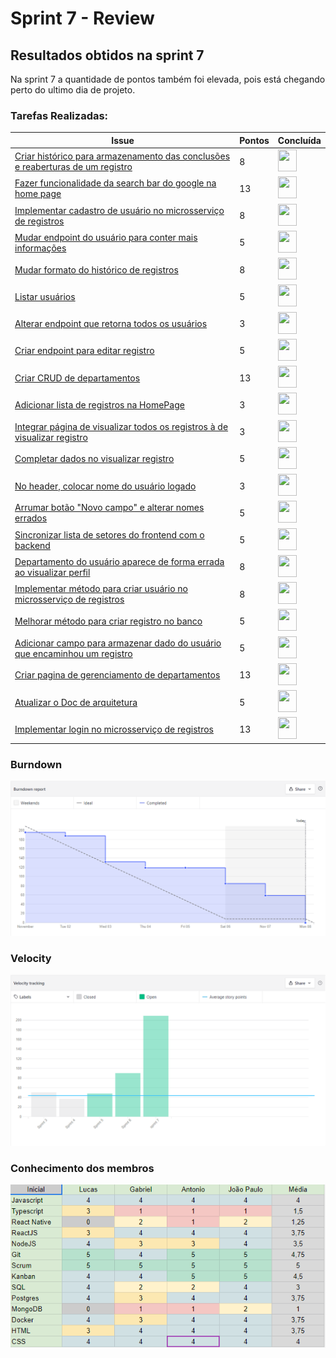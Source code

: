 # Sprint 7 - Review

## Resultados obtidos na sprint 7

Na sprint 7 a quantidade de pontos também foi elevada, pois está chegando perto do ultimo dia de projeto.

### Tarefas Realizadas:

| Issue                                                                                                                                      | Pontos | Concluída                                                                                                     |
| ------------------------------------------------------------------------------------------------------------------------------------------ | ------ | ------------------------------------------------------------------------------------------------------------- |
| [Criar histórico para armazenamento das conclusões e reaberturas de um registro](https://github.com/fga-eps-mds/2021.1-Oraculo/issues/151) | 8      | <image src="https://i.pinimg.com/originals/21/3d/c0/213dc0ed0a2e69d1978c75bfbcff903a.png" width=30 height=35> |
| [Fazer funcionalidade da search bar do google na home page](https://github.com/fga-eps-mds/2021.1-Oraculo/issues/158)                      | 13     | <image src="https://i.pinimg.com/originals/21/3d/c0/213dc0ed0a2e69d1978c75bfbcff903a.png" width=30 height=35> |
| [Implementar cadastro de usuário no microsserviço de registros](https://github.com/fga-eps-mds/2021.1-Oraculo/issues/142)                  | 8      | <image src="https://i.pinimg.com/originals/21/3d/c0/213dc0ed0a2e69d1978c75bfbcff903a.png" width=30 height=35> |
| [Mudar endpoint do usuário para conter mais informações](https://github.com/fga-eps-mds/2021.1-Oraculo/issues/150)                         | 5      | <image src="https://i.pinimg.com/originals/21/3d/c0/213dc0ed0a2e69d1978c75bfbcff903a.png" width=30 height=35> |
| [Mudar formato do histórico de registros](https://github.com/fga-eps-mds/2021.1-Oraculo/issues/164)                                        | 8      | <image src="https://i.pinimg.com/originals/21/3d/c0/213dc0ed0a2e69d1978c75bfbcff903a.png" width=30 height=35> |
| [Listar usuários](https://github.com/fga-eps-mds/2021.1-Oraculo/issues/159)                                                                | 5      | <image src="https://i.pinimg.com/originals/21/3d/c0/213dc0ed0a2e69d1978c75bfbcff903a.png" width=30 height=35> |
| [Alterar endpoint que retorna todos os usuários](https://github.com/fga-eps-mds/2021.1-Oraculo/issues/162)                                 | 3      | <image src="https://i.pinimg.com/originals/21/3d/c0/213dc0ed0a2e69d1978c75bfbcff903a.png" width=30 height=35> |
| [Criar endpoint para editar registro](https://github.com/fga-eps-mds/2021.1-Oraculo/issues/161)                                            | 5      | <image src="https://i.pinimg.com/originals/21/3d/c0/213dc0ed0a2e69d1978c75bfbcff903a.png" width=30 height=35> |
| [Criar CRUD de departamentos](https://github.com/fga-eps-mds/2021.1-Oraculo/issues/146)                                                    | 13     | <image src="https://i.pinimg.com/originals/21/3d/c0/213dc0ed0a2e69d1978c75bfbcff903a.png" width=30 height=35> |
| [Adicionar lista de registros na HomePage](https://github.com/fga-eps-mds/2021.1-Oraculo/issues/116)                                       | 3      | <image src="https://i.pinimg.com/originals/21/3d/c0/213dc0ed0a2e69d1978c75bfbcff903a.png" width=30 height=35> |
| [Integrar página de visualizar todos os registros à de visualizar registro](https://github.com/fga-eps-mds/2021.1-Oraculo/issues/148)      | 3      | <image src="https://i.pinimg.com/originals/21/3d/c0/213dc0ed0a2e69d1978c75bfbcff903a.png" width=30 height=35> |
| [Completar dados no visualizar registro](https://github.com/fga-eps-mds/2021.1-Oraculo/issues/145)                                         | 5      | <image src="https://i.pinimg.com/originals/21/3d/c0/213dc0ed0a2e69d1978c75bfbcff903a.png" width=30 height=35> |
| [No header, colocar nome do usuário logado](https://github.com/fga-eps-mds/2021.1-Oraculo/issues/151)                                      | 3      | <image src="https://i.pinimg.com/originals/21/3d/c0/213dc0ed0a2e69d1978c75bfbcff903a.png" width=30 height=35> |
| [Arrumar botão "Novo campo" e alterar nomes errados](https://github.com/fga-eps-mds/2021.1-Oraculo/issues/124)                             | 5      | <image src="https://i.pinimg.com/originals/21/3d/c0/213dc0ed0a2e69d1978c75bfbcff903a.png" width=30 height=35> |
| [Sincronizar lista de setores do frontend com o backend](https://github.com/fga-eps-mds/2021.1-Oraculo/issues/124)                         | 5      | <image src="https://i.pinimg.com/originals/21/3d/c0/213dc0ed0a2e69d1978c75bfbcff903a.png" width=30 height=35> |
| [Departamento do usuário aparece de forma errada ao visualizar perfil](https://github.com/fga-eps-mds/2021.1-Oraculo/issues/144)           | 8      | <image src="https://i.pinimg.com/originals/21/3d/c0/213dc0ed0a2e69d1978c75bfbcff903a.png" width=30 height=35> |
| [Implementar método para criar usuário no microsserviço de registros](https://github.com/fga-eps-mds/2021.1-Oraculo/issues/144)            | 8      | <image src="https://i.pinimg.com/originals/21/3d/c0/213dc0ed0a2e69d1978c75bfbcff903a.png" width=30 height=35> |
| [Melhorar método para criar registro no banco](https://github.com/fga-eps-mds/2021.1-Oraculo/issues/144)                                   | 5      | <image src="https://i.pinimg.com/originals/21/3d/c0/213dc0ed0a2e69d1978c75bfbcff903a.png" width=30 height=35> |
| [Adicionar campo para armazenar dado do usuário que encaminhou um registro](https://github.com/fga-eps-mds/2021.1-Oraculo/issues/109)      | 5      | <image src="https://i.pinimg.com/originals/21/3d/c0/213dc0ed0a2e69d1978c75bfbcff903a.png" width=30 height=35> |
| [Criar pagina de gerenciamento de departamentos](https://github.com/fga-eps-mds/2021.1-Oraculo/issues/147)                                 | 13     | <image src="https://i.pinimg.com/originals/21/3d/c0/213dc0ed0a2e69d1978c75bfbcff903a.png" width=30 height=35> |
| [Atualizar o Doc de arquitetura](https://github.com/fga-eps-mds/2021.1-Oraculo/issues/126)                                                 | 5      | <image src="https://i.pinimg.com/originals/21/3d/c0/213dc0ed0a2e69d1978c75bfbcff903a.png" width=30 height=35> |
| [Implementar login no microsserviço de registros](https://github.com/fga-eps-mds/2021.1-Oraculo/issues/126)                                | 13     | <image src="https://i.pinimg.com/originals/21/3d/c0/213dc0ed0a2e69d1978c75bfbcff903a.png" width=30 height=35> |

### Burndown

![Burndown](../../imgs/burndown/sprint7.png)

### Velocity

![Velocity](../../imgs/velocity/sprint7.png)

### Conhecimento dos membros

![Conhecimento dos membros](../../imgs/conhecimento/sprint7.png)
